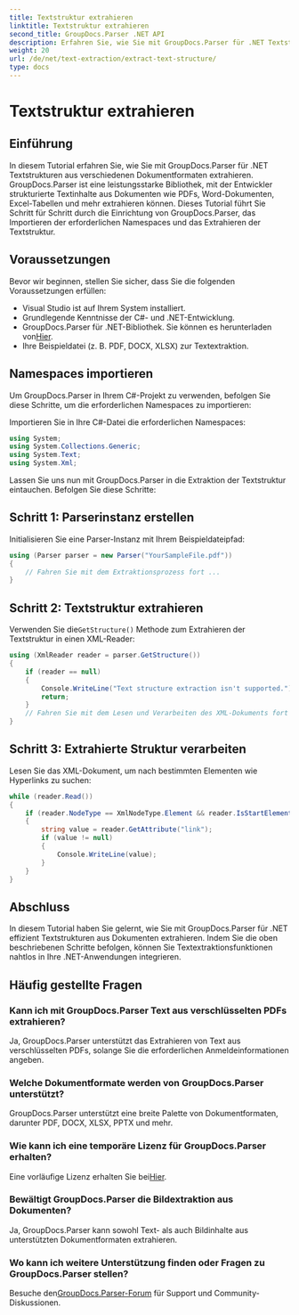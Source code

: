 ```yaml
---
title: Textstruktur extrahieren
linktitle: Textstruktur extrahieren
second_title: GroupDocs.Parser .NET API
description: Erfahren Sie, wie Sie mit GroupDocs.Parser für .NET Textstrukturen aus verschiedenen Dokumentformaten extrahieren. Ein Schritt-für-Schritt-Tutorial mit Codebeispielen.
weight: 20
url: /de/net/text-extraction/extract-text-structure/
type: docs
---
```

# Textstruktur extrahieren

## Einführung
In diesem Tutorial erfahren Sie, wie Sie mit GroupDocs.Parser für .NET Textstrukturen aus verschiedenen Dokumentformaten extrahieren. GroupDocs.Parser ist eine leistungsstarke Bibliothek, mit der Entwickler strukturierte Textinhalte aus Dokumenten wie PDFs, Word-Dokumenten, Excel-Tabellen und mehr extrahieren können. Dieses Tutorial führt Sie Schritt für Schritt durch die Einrichtung von GroupDocs.Parser, das Importieren der erforderlichen Namespaces und das Extrahieren der Textstruktur.
## Voraussetzungen
Bevor wir beginnen, stellen Sie sicher, dass Sie die folgenden Voraussetzungen erfüllen:
- Visual Studio ist auf Ihrem System installiert.
- Grundlegende Kenntnisse der C#- und .NET-Entwicklung.
-  GroupDocs.Parser für .NET-Bibliothek. Sie können es herunterladen von[Hier](https://releases.groupdocs.com/parser/net/).
- Ihre Beispieldatei (z. B. PDF, DOCX, XLSX) zur Textextraktion.
## Namespaces importieren
Um GroupDocs.Parser in Ihrem C#-Projekt zu verwenden, befolgen Sie diese Schritte, um die erforderlichen Namespaces zu importieren:

Importieren Sie in Ihre C#-Datei die erforderlichen Namespaces:
```csharp
using System;
using System.Collections.Generic;
using System.Text;
using System.Xml;
```
Lassen Sie uns nun mit GroupDocs.Parser in die Extraktion der Textstruktur eintauchen. Befolgen Sie diese Schritte:
## Schritt 1: Parserinstanz erstellen
Initialisieren Sie eine Parser-Instanz mit Ihrem Beispieldateipfad:
```csharp
using (Parser parser = new Parser("YourSampleFile.pdf"))
{
    // Fahren Sie mit dem Extraktionsprozess fort ...
}
```
## Schritt 2: Textstruktur extrahieren
 Verwenden Sie die`GetStructure()` Methode zum Extrahieren der Textstruktur in einen XML-Reader:
```csharp
using (XmlReader reader = parser.GetStructure())
{
    if (reader == null)
    {
        Console.WriteLine("Text structure extraction isn't supported.");
        return;
    }
    // Fahren Sie mit dem Lesen und Verarbeiten des XML-Dokuments fort …
}
```
## Schritt 3: Extrahierte Struktur verarbeiten
Lesen Sie das XML-Dokument, um nach bestimmten Elementen wie Hyperlinks zu suchen:
```csharp
while (reader.Read())
{
    if (reader.NodeType == XmlNodeType.Element && reader.IsStartElement() && reader.Name.ToLowerInvariant() == "hyperlink")
    {
        string value = reader.GetAttribute("link");
        if (value != null)
        {
            Console.WriteLine(value);
        }
    }
}
```
## Abschluss
In diesem Tutorial haben Sie gelernt, wie Sie mit GroupDocs.Parser für .NET effizient Textstrukturen aus Dokumenten extrahieren. Indem Sie die oben beschriebenen Schritte befolgen, können Sie Textextraktionsfunktionen nahtlos in Ihre .NET-Anwendungen integrieren.

## Häufig gestellte Fragen
### Kann ich mit GroupDocs.Parser Text aus verschlüsselten PDFs extrahieren?
Ja, GroupDocs.Parser unterstützt das Extrahieren von Text aus verschlüsselten PDFs, solange Sie die erforderlichen Anmeldeinformationen angeben.
### Welche Dokumentformate werden von GroupDocs.Parser unterstützt?
GroupDocs.Parser unterstützt eine breite Palette von Dokumentformaten, darunter PDF, DOCX, XLSX, PPTX und mehr.
### Wie kann ich eine temporäre Lizenz für GroupDocs.Parser erhalten?
 Eine vorläufige Lizenz erhalten Sie bei[Hier](https://purchase.groupdocs.com/temporary-license/).
### Bewältigt GroupDocs.Parser die Bildextraktion aus Dokumenten?
Ja, GroupDocs.Parser kann sowohl Text- als auch Bildinhalte aus unterstützten Dokumentformaten extrahieren.
### Wo kann ich weitere Unterstützung finden oder Fragen zu GroupDocs.Parser stellen?
 Besuche den[GroupDocs.Parser-Forum](https://forum.groupdocs.com/c/parser/17) für Support und Community-Diskussionen.